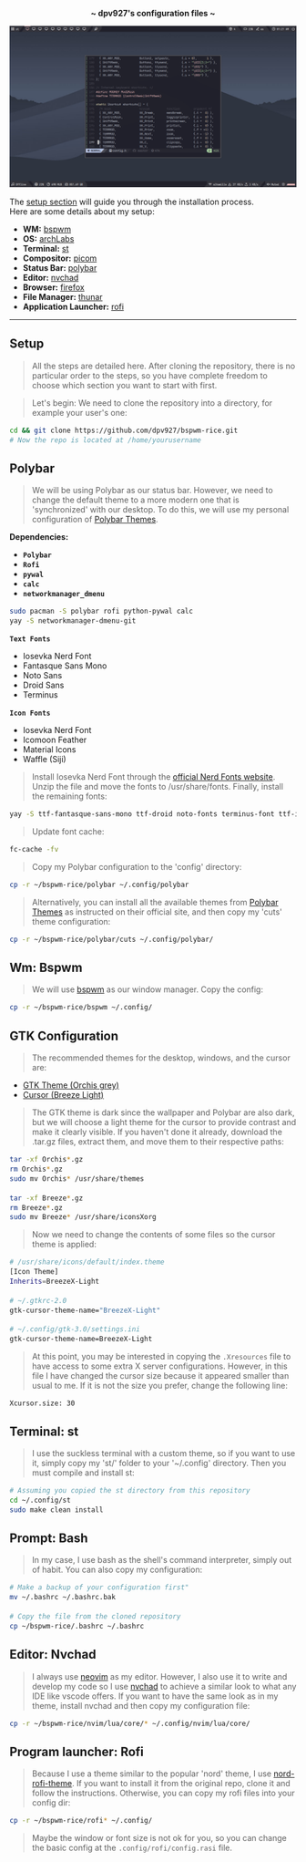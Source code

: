 <p align="center">
  <b> ~ dpv927's configuration files ~ </b>
</p>

<img src="preview.png">

The [setup section](#setup) will guide you through the installation process.<br>
Here are some details about my setup:

- **WM:** [bspwm](https://github.com/baskerville/bspwm)
- **OS:** [archLabs](https://archlabslinux.com/)
- **Terminal:** [st](https://st.suckless.org/)
- **Compositor:** [picom](https://github.com/ibhagwan/picom)
- **Status Bar:** [polybar](https://github.com/polybar/polybar)
- **Editor:** [nvchad](https://nvchad.com/)
- **Browser:** [firefox](https://www.mozilla.org/en-US/firefox)
- **File Manager:** [thunar](https://github.com/xfce-mirror/thunar)
- **Application Launcher:** [rofi](https://github.com/davatorium/rofi)

---

## Setup

> All the steps are detailed here. After cloning the repository, there is no particular order to the steps, so you have complete freedom to choose which section you want to start with first.

> Let's begin: We need to clone the repository into a directory, for example your user's one:
```bash
cd && git clone https://github.com/dpv927/bspwm-rice.git
# Now the repo is located at /home/yourusername
```

## Polybar
> We will be using Polybar as our status bar. However, we need to change the default theme to a more modern one that is 'synchronized' with our desktop. To do this, we will use my personal configuration of [Polybar Themes](https://github.com/adi1090x/polybar-themes). 

**Dependencies:**
- **``Polybar``**
- **``Rofi``**
- **``pywal``**
- **``calc``**
- **``networkmanager_dmenu``**

```bash
sudo pacman -S polybar rofi python-pywal calc
yay -S networkmanager-dmenu-git
```

**``Text Fonts``**
- Iosevka Nerd Font
- Fantasque Sans Mono
- Noto Sans
- Droid Sans
- Terminus

**``Icon Fonts``**
- Iosevka Nerd Font
- Icomoon Feather
- Material Icons
- Waffle (Siji)

> Install Iosevka Nerd Font through the [official Nerd Fonts website](https://www.nerdfonts.com/font-downloads). Unzip the file and move the fonts to /usr/share/fonts. Finally, install the remaining fonts:

```bash
yay -S ttf-fantasque-sans-mono ttf-droid noto-fonts terminus-font ttf-icomoon-feather ttf-material-icons-git siji-git
````

> Update font cache:

```bash
fc-cache -fv
```

> Copy my Polybar configuration to the 'config' directory:

```bash
cp -r ~/bspwm-rice/polybar ~/.config/polybar
```

> Alternatively, you can install all the available themes from [Polybar Themes](https://github.com/adi1090x/polybar-themes) as instructed on their official site, and then copy my 'cuts' theme configuration:

```bash
cp -r ~/bspwm-rice/polybar/cuts ~/.config/polybar/
```

## Wm: Bspwm
> We will use [bspwm](https://github.com/baskerville/bspwm) as our window manager. Copy the config:

```bash
cp -r ~/bspwm-rice/bspwm ~/.config/
```

## GTK Configuration

> The recommended themes for the desktop, windows, and the cursor are:
- [GTK Theme (Orchis grey)](https://github.com/vinceliuice/Orchis-theme)
- [Cursor (Breeze Light)](https://github.com/ful1e5/BreezeX_Cursor)

> The GTK theme is dark since the wallpaper and Polybar are also dark, but we will choose a light theme for the cursor to provide contrast and make it clearly visible. If you haven't done it already, download the .tar.gz files, extract them, and move them to their respective paths:

```bash
tar -xf Orchis*.gz
rm Orchis*.gz
sudo mv Orchis* /usr/share/themes

tar -xf Breeze*.gz
rm Breeze*.gz
sudo mv Breeze* /usr/share/iconsXorg
```

> Now we need to change the contents of some files so the cursor theme is applied:

```bash
# /usr/share/icons/default/index.theme
[Icon Theme]
Inherits=BreezeX-Light

# ~/.gtkrc-2.0
gtk-cursor-theme-name="BreezeX-Light"

# ~/.config/gtk-3.0/settings.ini
gtk-cursor-theme-name=BreezeX-Light
```

> At this point, you may be interested in copying the ``.Xresources`` file to have access to some extra X server configurations. However, in this file I have changed the cursor size because it appeared smaller than usual to me. If it is not the size you prefer, change the following line:

```x
Xcursor.size: 30
```

## Terminal: st
> I use the suckless terminal with a custom theme, so if you want to use it, simply copy my 'st/' folder to your '~/.config' directory. Then you must compile and install st:

```bash
# Assuming you copied the st directory from this repository
cd ~/.config/st
sudo make clean install
```

## Prompt: Bash
> In my case, I use bash as the shell's command interpreter, simply out of habit. You can also copy my configuration:

```bash
# Make a backup of your configuration first"
mv ~/.bashrc ~/.bashrc.bak

# Copy the file from the cloned repository
cp ~/bspwm-rice/.bashrc ~/.bashrc
```

## Editor: Nvchad

> I always use [neovim](https://neovim.io/) as my editor. However, I also use it to write and develop my code so I use [nvchad](https://nvchad.com/) to achieve a similar look to what any IDE like vscode offers. If you want to have the same look as in my theme, install nvchad and then copy my configuration file:

```bash
cp -r ~/bspwm-rice/nvim/lua/core/* ~/.config/nvim/lua/core/
```

## Program launcher: Rofi
> Because I use a theme similar to the popular 'nord' theme, I use [nord-rofi-theme](https://github.com/undiabler/nord-rofi-theme). If you want to install it from the original repo, clone it and follow the instructions. Otherwise, you can copy my rofi files into your config dir:

```bash
cp -r ~/bspwm-rice/rofi* ~/.config/
``` 

> Maybe the window or font size is not ok for you, so you can change the basic config at the `.config/rofi/config.rasi` file.
